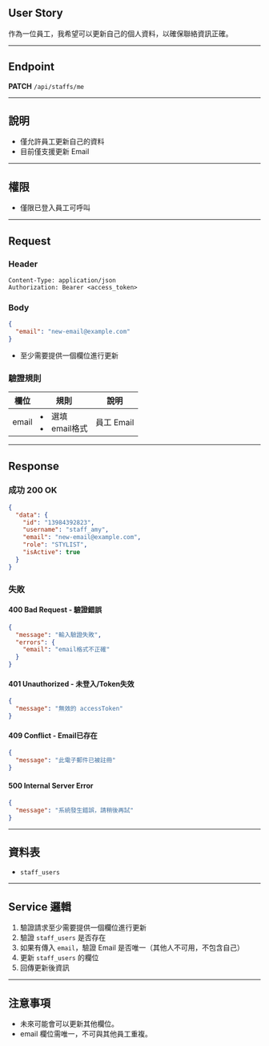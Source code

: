 ## User Story

作為一位員工，我希望可以更新自己的個人資料，以確保聯絡資訊正確。

---

## Endpoint

**PATCH** `/api/staffs/me`

---

## 說明

- 僅允許員工更新自己的資料
- 目前僅支援更新 Email

---

## 權限

- 僅限已登入員工可呼叫

---

## Request

### Header

```http
Content-Type: application/json
Authorization: Bearer <access_token>
```

### Body

```json
{
  "email": "new-email@example.com"
}
```

- 至少需要提供一個欄位進行更新

### 驗證規則

| 欄位  | 規則                  | 說明       |
| ----- | --------------------- | ---------- |
| email | <li>選填<li>email格式 | 員工 Email |

---

## Response

### 成功 200 OK

```json
{
  "data": {
    "id": "13984392823",
    "username": "staff_amy",
    "email": "new-email@example.com",
    "role": "STYLIST",
    "isActive": true
  }
}
```

### 失敗

#### 400 Bad Request - 驗證錯誤

```json
{
  "message": "輸入驗證失敗",
  "errors": {
    "email": "email格式不正確"
  }
}
```

#### 401 Unauthorized - 未登入/Token失效

```json
{
  "message": "無效的 accessToken"
}
```

#### 409 Conflict - Email已存在

```json
{
  "message": "此電子郵件已被註冊"
}
```

#### 500 Internal Server Error

```json
{
  "message": "系統發生錯誤，請稍後再試"
}
```

---

## 資料表

- `staff_users`

---

## Service 邏輯

1. 驗證請求至少需要提供一個欄位進行更新
2. 驗證 `staff_users` 是否存在
3. 如果有傳入 `email`，驗證 Email 是否唯一（其他人不可用，不包含自己）
4. 更新 `staff_users` 的欄位
5. 回傳更新後資訊

---

## 注意事項

- 未來可能會可以更新其他欄位。
- email 欄位需唯一，不可與其他員工重複。
